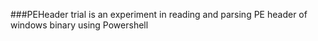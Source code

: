 ###PEHeader trial is an experiment in reading and parsing PE header of windows binary using Powershell
